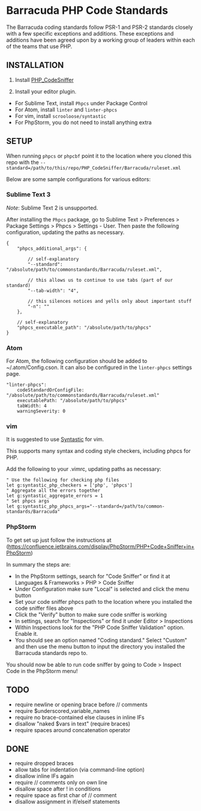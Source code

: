 Barracuda PHP Code Standards
============================

The Barracuda coding standards follow PSR-1 and PSR-2 standards closely with a few specific exceptions and additions.  These exceptions and additions have been agreed upon by a working group of leaders within each of the teams that use PHP.

INSTALLATION
------------

1. Install [PHP_CodeSniffer](https://github.com/squizlabs/PHP_CodeSniffer#installation)

2. Install your editor plugin.
 - For Sublime Text, install `Phpcs` under Package Control
 - For Atom, install `linter` and `linter-phpcs`
 - For vim, install `scrooloose/syntastic`
 - For PhpStorm, you do not need to install anything extra

SETUP
-----

When running `phpcs` or `phpcbf` point it to the location where you cloned this repo with the `--standard=/path/to/this/repo/PHP_CodeSniffer/Barracuda/ruleset.xml`

Below are some sample configurations for various editors:

### Sublime Text 3

*Note*: Sublime Text 2 is unsupported.

After installing the `Phpcs` package, go to Sublime Text > Preferences > Package Settings > Phpcs > Settings - User. Then paste the following configuration, updating the paths as necessary.

	{
		"phpcs_additional_args": {

		 	// self-explanatory
			"--standard": "/absolute/path/to/commonstandards/Barracuda/ruleset.xml",

			// this allows us to continue to use tabs (part of our standard)
			"--tab-width": "4",

			// this silences notices and yells only about important stuff
			"-n": ""
		},

		// self-explanatory
		"phpcs_executable_path": "/absolute/path/to/phpcs"
	}

### Atom

For Atom, the following configuration should be added to ~/.atom/Config.cson. It can also be configured in the `linter-phpcs` settings page.

	"linter-phpcs":
	    codeStandardOrConfigFile: "/absolute/path/to/commonstandards/Barracuda/ruleset.xml"
	    executablePath: "/absolute/path/to/phpcs"
	    tabWidth: 4
	    warningSeverity: 0

### vim

It is suggested to use [Syntastic](https://github.com/scrooloose/syntastic) for vim.

This supports many syntax and coding style checkers, including phpcs for PHP.

Add the following to your .vimrc, updating paths as necessary:

	" Use the following for checking php files
	let g:syntastic_php_checkers = ['php', 'phpcs']
	" Aggregate all the errors together
	let g:syntastic_aggregate_errors = 1
	" Set phpcs args
	let g:syntastic_php_phpcs_args="--standard=/path/to/common-standards/Barracuda"

### PhpStorm

To get set up just follow the instructions at (https://confluence.jetbrains.com/display/PhpStorm/PHP+Code+Sniffer+in+PhpStorm)

In summary the steps are:
- In the PhpStorm settings, search for "Code Sniffer" or find it at Languages & Frameworks > PHP > Code Sniffer
- Under Configuration make sure "Local" is selected and click the menu button
- Set your code sniffer phpcs path to the location where you installed the code sniffer files above
- Click the "Verify" button to make sure code sniffer is working
- In settings, search for "Inspections" or find it under Editor > Inspections
- Within Inspections look for the "PHP Code Sniffer Validation" option. Enable it.
- You should see an option named "Coding standard." Select "Custom" and then use the menu button to input the directory you installed the Barracuda standards repo to.

You should now be able to run code sniffer by going to Code > Inspect Code in the PhpStorm menu!

TODO
----
- require newline or opening brace before // comments
- require $underscored_variable_names
- require no brace-contained else clauses in inline IFs
- disallow "naked $vars in text" (require braces)
- require spaces around concatenation operator

DONE
----
- require dropped braces
- allow tabs for indentation (via command-line option)
- disallow inline IFs again
- require // comments only on own line
- disallow space after ! in conditions
- require space as first char of // comment
- disallow assignment in if/elseif statements
